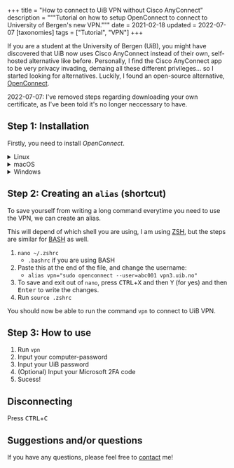 +++
title = "How to connect to UiB VPN without Cisco AnyConnect" 
description = """Tutorial on how to setup OpenConnect to connect to
University of Bergen's new VPN."""
date = 2021-02-18 
updated = 2022-07-07
[taxonomies]
tags = ["Tutorial", "VPN"]
+++

If you are a student at the University of Bergen (UiB), you might have
discovered that UiB now uses Cisco AnyConnect instead of their own, self-hosted
alternative like before. Personally, I find the Cisco AnyConnect app to be very
privacy invading, demaing all these different privileges... so I started looking
for alternatives. Luckily, I found an open-source alternative,
[OpenConnect](https://gitlab.com/openconnect/openconnect).

<aside>
  <p>
    2022-07-07: I've removed steps regarding downloading your own certificate, as I've been told it's no longer neccessary to have.
  </p>
</aside>

## Step 1: Installation

Firstly, you need to install _OpenConnect_.

<details>
  <summary>Linux</summary>

```sh
sudo apt update && sudo apt install openconnect
```

</details>
<details>
  <summary>macOS</summary>

```sh
brew install openconnect
```

</details>
<details>
  <summary>Windows</summary>
    ¯\_(ツ)_/¯

Mabye try to use git-bash or something, I really don't know.

</details>

## Step 2: Creating an `alias` (shortcut)

To save yourself from writing a long command everytime you need to use the VPN,
we can create an alias.

This will depend of which shell you are using, I am using
[ZSH](https://www.zsh.org/), but the steps are similar for
[BASH](https://tiswww.case.edu/php/chet/bash/bashtop.html) as well.

1. `nano ~/.zshrc`
   - `.bashrc` if you are using BASH
2. Paste this at the end of the file, and change the username:
   - `alias vpn="sudo openconnect --user=abc001 vpn3.uib.no"`
3. To save and exit out of `nano`, press <kbd>CTRL</kbd>+<kbd>X</kbd> and then
   <kbd>Y</kbd> (for yes) and then <kbd>Enter</kbd> to write the changes.
4. Run `source .zshrc`

You should now be able to run the command `vpn` to connect to UiB VPN.

## Step 3: How to use

1. Run `vpn`
2. Input your computer-password
3. Input your UiB password
4. (Optional) Input your Microsoft 2FA code
5. Sucess!

## Disconnecting

Press <kbd>CTRL</kbd>+<kbd>C</kbd>

## Suggestions and/or questions

If you have any questions, please feel free to [contact](/contact) me!
